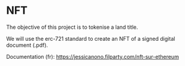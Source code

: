 # NFT 

The objective of this project is to tokenise a land title. 

We will use the erc-721 standard to create an NFT of a signed digital document (.pdf).


Documentation (fr): https://jessicanono.filparty.com/nft-sur-ethereum
